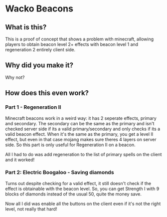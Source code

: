 # Wacko Beacons

## What is this?

This is a proof of concept that shows a problem with minecraft, allowing players to obtain beacon level 2+ effects with beacon level 1 and regeneration 2 entirely client side.

## Why did you make it?

Why not?

## How does this even work?

### Part 1 - Regeneration II

Minecraft beacons work in a weird way: it has 2 seperate effects, primary and secondary. The secondary can be the same as the primary and isn't checked server side if its a valid primary/secondary and only checks if its a valid beacon effect. When it's the same as the primary, you get a level II effect, but even in that case mojang makes sure theres 4 layers on server side. So this part is only useful for Regeneration II on a beacon.

All I had to do was add regeneration to the list of primary spells on the client and it worked!

### Part 2: Electric Boogaloo - Saving diamonds

Turns out despite checking for a valid effect, it still doesn't check if the effect is obtainable with the beacon level. So, you can get Strength I with 9 blocks of diamonds instead of the usual 50, quite the money save.

Now all I did was enable all the buttons on the client even if it's not the right level, not really that hard!
